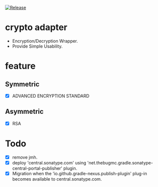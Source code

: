 [![Release](https://github.com/ppzxc/crypto/actions/workflows/release.yml/badge.svg)](https://github.com/ppzxc/crypto/actions/workflows/release.yml)

# crypto adapter

- Encryption/Decryption Wrapper. 
- Provide Simple Usability.

# feature

## Symmetric

- [X] ADVANCED ENCRYPTION STANDARD

## Asymmetric

- [X] RSA

# Todo

- [X]  remove jmh.
- [X]  deploy 'central.sonatype.com' using 'net.thebugmc.gradle.sonatype-central-portal-publisher' plugin.
- [X]  Migration when the 'io.github.gradle-nexus.publish-plugin' plug-in becomes available to central.sonatype.com.